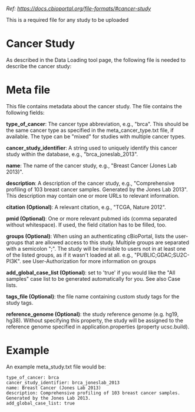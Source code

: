 _Ref: https://docs.cbioportal.org/file-formats/#cancer-study_

This is a required file for any study to be uploaded

# Cancer Study
As described in the Data Loading tool page, the following file is needed to describe the cancer study:

# Meta file
This file contains metadata about the cancer study. The file contains the following fields:

**type_of_cancer**: The cancer type abbreviation, e.g., "brca". This should be the same cancer type as specified in the meta_cancer_type.txt file, if available. The type can be "mixed" for studies with multiple cancer types.

**cancer_study_identifier**: A string used to uniquely identify this cancer study within the database, e.g., "brca_joneslab_2013".

**name**: The name of the cancer study, e.g., "Breast Cancer (Jones Lab 2013)".

**description**: A description of the cancer study, e.g., "Comprehensive profiling of 103 breast cancer samples. Generated by the Jones Lab 2013". This description may contain one or more URLs to relevant information.

**citation (Optional)**: A relevant citation, e.g., "TCGA, Nature 2012".

**pmid (Optional)**: One or more relevant pubmed ids (comma separated without whitespace). If used, the field citation has to be filled, too.

**groups (Optional)**: When using an authenticating cBioPortal, lists the user-groups that are allowed access to this study. Multiple groups are separated with a semicolon ";". The study will be invisible to users not in at least one of the listed groups, as if it wasn't loaded at all. e.g., "PUBLIC;GDAC;SU2C-PI3K". see User-Authorization for more information on groups

**add_global_case_list (Optional)**: set to 'true' if you would like the "All samples" case list to be generated automatically for you. See also Case lists.

**tags_file (Optional)**: the file name containing custom study tags for the study tags.

**reference_genome (Optional)**: the study reference genome (e.g. hg19, hg38). Without specifying this property, the study will be assigned to the reference genome specified in application.properties (property ucsc.build).

# Example
An example meta_study.txt file would be:

```
type_of_cancer: brca
cancer_study_identifier: brca_joneslab_2013
name: Breast Cancer (Jones Lab 2013)
description: Comprehensive profiling of 103 breast cancer samples. Generated by the Jones Lab 2013.
add_global_case_list: true

```
